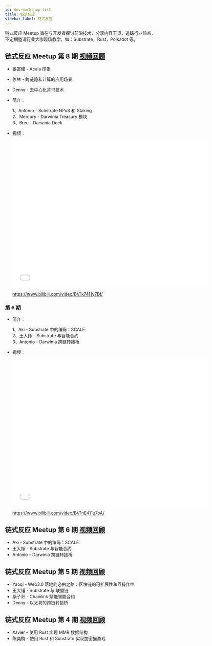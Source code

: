 ```yaml
---
id: dev-workshop-list
title: 链式反应
sidebar_label: 链式反应
---
```


链式反应 Meetup 旨在与开发者探讨前沿技术，分享内容干货，追踪行业热点，不定期邀请行业大咖现场教学，如：Substrate，Rust，Polkadot 等。

## 链式反应 Meetup 第 8 期 [视频回顾](https://www.bilibili.com/video/BV11g4y1z79z/)
- 姜富耀 - Acala 印象
- 佟林 - 跨链隐私计算的应用场景
- Denny - 去中心化背书技术

- 简介：

  1、Antonio - Substrate NPoS 和 Staking  
  2、Mercury - Darwinia Treasury 模块  
  3、Bree - Darwinia Deck

- 视频：

  <iframe src="//player.bilibili.com/player.html?aid=94858762&bvid=BV1nE411u7oA&cid=161934880&page=1" scrolling="no" border="0" frameborder="no" framespacing="0" allowfullscreen="true" width="640" height="480"> </iframe>

  https://www.bilibili.com/video/BV1k7411y7Bf/

### 第 6 期

- 简介：

  1、Aki - Substrate 中的编码：SCALE  
  2、王大锤 - Substrate 与智能合约  
  3、Antonio - Darwinia 跨链转接桥

- 视频：

  <iframe src="//player.bilibili.com/player.html?aid=94858762&bvid=BV1nE411u7oA&cid=161934880&page=1" scrolling="no" border="0" frameborder="no" framespacing="0" allowfullscreen="true" width="640" height="480"> </iframe>

  https://www.bilibili.com/video/BV1nE411u7oA/

## 链式反应 Meetup 第 6 期 [视频回顾](https://www.bilibili.com/video/BV1nE411u7oA/)
- Aki - Substrate 中的编码：SCALE
- 王大锤 - Substrate 与智能合约
- Antonio - Darwinia 跨链转接桥

## 链式反应 Meetup 第 5 期 [视频回顾](https://www.yizhibo.com/l/Q2xiK2cfo-mkwO4U.html)
- Yaoqi - Web3.0 落地的必由之路：区块链的可扩展性和互操作性
- 王大锤 - Substrate 与 联盟链 
- 条子哥 - Chainlink 赋能智能合约
- Denny - 以太坊的跨链转接桥

## 链式反应 Meetup 第 4 期 [视频回顾](https://www.yizhibo.com/l/Ms6TQKJERiNuT2oZ.html)
- Xavier - 使用 Rust 实现 MMR 数据结构
- 陈奕楠 - 使用 Rust 和 Substrate 实现加密猫游戏
